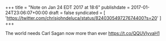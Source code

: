 +++
title = "Note on Jan 24 EDT 2017 at 18:6"
publishdate = 2017-01-24T23:06:07+00:00
draft = false
syndicated = [ 'https://twitter.com/chrisjohndeluca/status/824030549727674400?s=20' ]
+++

The world needs Carl Sagan now more than ever https://t.co/QQUVIyvaH1
